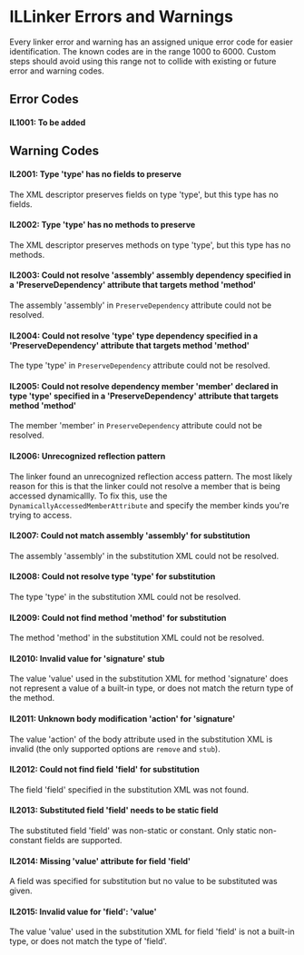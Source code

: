 # ILLinker Errors and Warnings

Every linker error and warning has an assigned unique error code for easier
identification. The known codes are in the range 1000 to 6000. Custom
steps should avoid using this range not to collide with existing or future
error and warning codes.

## Error Codes

#### IL1001: To be added


## Warning Codes

#### IL2001: Type 'type' has no fields to preserve

The XML descriptor preserves fields on type 'type', but this type has no fields.

#### IL2002: Type 'type' has no methods to preserve

The XML descriptor preserves methods on type 'type', but this type has no methods.

#### IL2003: Could not resolve 'assembly' assembly dependency specified in a 'PreserveDependency' attribute that targets method 'method'

The assembly 'assembly' in `PreserveDependency` attribute could not be resolved.

#### IL2004: Could not resolve 'type' type dependency specified in a 'PreserveDependency' attribute that targets method 'method'

The type 'type' in `PreserveDependency` attribute could not be resolved.

#### IL2005: Could not resolve dependency member 'member' declared in type 'type' specified in a 'PreserveDependency' attribute that targets method 'method'

The member 'member' in `PreserveDependency` attribute could not be resolved.

#### IL2006: Unrecognized reflection pattern

The linker found an unrecognized reflection access pattern. The most likely reason for this is that the linker could not resolve a member that is being accessed dynamicallly. To fix this, use the `DynamicallyAccessedMemberAttribute` and specify the member kinds you're trying to access.

#### IL2007: Could not match assembly 'assembly' for substitution

The assembly 'assembly' in the substitution XML could not be resolved.

#### IL2008: Could not resolve type 'type' for substitution

The type 'type' in the substitution XML could not be resolved.

#### IL2009: Could not find method 'method' for substitution

The method 'method' in the substitution XML could not be resolved.

#### IL2010: Invalid value for 'signature' stub

The value 'value' used in the substitution XML for method 'signature' does not represent a value of a built-in type, or does not match the return type of the method.

#### IL2011: Unknown body modification 'action' for 'signature'

The value 'action' of the body attribute used in the substitution XML is invalid (the only supported options are `remove` and `stub`).

#### IL2012: Could not find field 'field' for substitution

The field 'field' specified in the substitution XML was not found.

#### IL2013: Substituted field 'field' needs to be static field

The substituted field 'field' was non-static or constant. Only static non-constant fields are supported.

#### IL2014: Missing 'value' attribute for field 'field'

A field was specified for substitution but no value to be substituted was given.

#### IL2015: Invalid value for 'field': 'value'

The value 'value' used in the substitution XML for field 'field' is not a built-in type, or does not match the type of 'field'.
